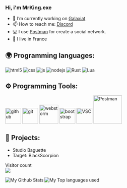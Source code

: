 ### Hi, i'm MrKing.exe

- 🔭 I’m currently working on [Galaxiat](https://discord.galaxiat.com)
- 📫 How to reach me: [Discord](https://discord.galaxiat.com)
- 💻 I use [Postman](https://www.postman.com) for create a social network.
- 🥖 I live in France


## 🌍 Programming languages:
<p>
  <img alt="html5" src="https://img.shields.io/badge/-HTML5-E34F26?style=flat-square&logo=html5&logoColor=white" />
  <img alt="css" src="https://img.shields.io/badge/-CSS-00A6FF?style=flat-square&logo=css3&logoColor=white" />
  <img alt="js" src="https://img.shields.io/badge/-Javascript-FFEE00?style=flat-square&logo=javascript&logoColor=black" />
  <img alt="nodejs" src="https://img.shields.io/badge/-NodeJS-43853D?style=flat-square&logo=Node.js&logoColor=white" />
  <img alt="Rust" src="https://img.shields.io/badge/-Rust-lightgrey?style=flat-square&logo=Rust" />
  <img alt="Lua" src="https://img.shields.io/badge/-Lua-blue?style=flat-square&logo=Lua" />
  
</p>

## ⚙️ Programming Tools:
<p>
  <img alt="github" width="50px" src="https://raw.githubusercontent.com/coderjojo/coderjojo/master/img/github.svg"/>
    <img alt="git" width="50px" src="https://upload.wikimedia.org/wikipedia/commons/thumb/3/3f/Git_icon.svg/97px-Git_icon.svg.png"/ >
  <img alt="webstorm" width="60px" src="https://cdn.freebiesupply.com/logos/thumbs/2x/webstorm-icon-logo.png"/>
    <img alt="bootstrap" width="50px" src="https://img.icons8.com/color/452/bootstrap.png"/>
    <img alt="VSC" width="50px" src="https://framalibre.org/sites/default/files/styles/thumbnail/public/leslogos/Visual_Studio_Code_1.18_icon.png?itok=smeMcds3"/>
  <img alt="Postman" width="90px" src="https://blog.qualys.com/wp-content/uploads/2020/10/postman.jpg"/>
</p>
  





## 🚩 Projects:
- Studio Baguette
- Target: BlackScorpion


<p align="left"> 
  Visitor count<br>
  <img src="https://profile-counter.glitch.me/MrPandaDev/count.svg" />
</p>

<img align="left" alt="My Github Stats" src="https://github-readme-stats.vercel.app/api?username=MrKinggDev&show_icons=true&hide_border=true" />
<img align="left" alt="My Top languages used" src="https://github-readme-stats.vercel.app/api/top-langs?username=mrkinggdev&show_icons=true&theme=tokyonight&layout=compact" />
